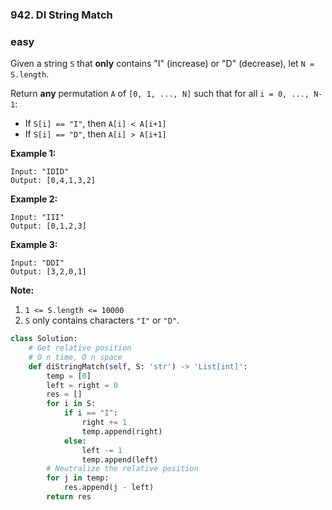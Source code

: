 ### 942. DI String Match

### easy

Given a string `S` that **only** contains "I" (increase) or "D" (decrease), let `N = S.length`.

Return **any** permutation `A` of `[0, 1, ..., N]` such that for all `i = 0, ..., N-1`:

- If `S[i] == "I"`, then `A[i] < A[i+1]`
- If `S[i] == "D"`, then `A[i] > A[i+1]`

 

**Example 1:**

```
Input: "IDID"
Output: [0,4,1,3,2]
```

**Example 2:**

```
Input: "III"
Output: [0,1,2,3]
```

**Example 3:**

```
Input: "DDI"
Output: [3,2,0,1]
```

 

**Note:**

1. `1 <= S.length <= 10000`
2. `S` only contains characters `"I"` or `"D"`.

```python
class Solution:
    # Get relative position
    # O n time, O n space
    def diStringMatch(self, S: 'str') -> 'List[int]':
        temp = [0]
        left = right = 0
        res = []
        for i in S:
            if i == "I":
                right += 1
                temp.append(right)
            else:
                left -= 1
                temp.append(left)
        # Neutralize the relative position
        for j in temp:
            res.append(j - left)
        return res
```

